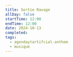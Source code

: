 ```yaml
---
title: Sortie Ravage
allDay: false
startTime: 12:00
endTime: 12:00
date: 2024-10-13
completed: 
tags:
  - agendaytartifcial-anthem
  - musique
---
```

